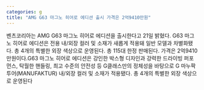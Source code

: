 ```yaml
---
categories: g
title: "AMG G63 마그노 히어로 에디션 출시 가격은 2억9410만원"
---
```

벤츠코리아는 AMG G63 마그노 히어로 에디션을 출시한다고 21일 밝혔다. G63 마그노 히어로 에디션은 전용 내/외장 컬러 및 소재가 새롭게 적용돼 일반 모델과 차별화됐다. 총 4개의 특별한 외장 색상으로 운영된다. 총 115대 한정 판매된다. 가격은 2억9410만원이다.G63 마그노 히어로 에디션은 강인한 박스형 디자인과 강력한 드라이빙 퍼포먼스, 탁월한 핸들링, 최고 수준의 안전성 등 G클래스만의 정체성을 바탕으로 G 마누팍투어(MANUFAKTUR) 내/외장 컬러 및 소재가 적용됐다. 총 4개의 특별한 외장 색상으로 운영된다